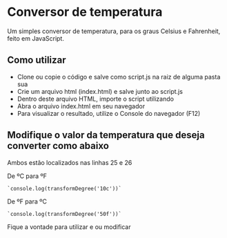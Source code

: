 # Conversor de temperatura
Um simples conversor de temperatura, para os graus Celsius e Fahrenheit, feito em JavaScript.

## Como utilizar

<ul>
  <li>Clone ou copie o código e salve como script.js na raiz de alguma pasta sua</li>
  <li>Crie um arquivo html (index.html) e salve junto ao script.js</li>
  <li>Dentro deste arquivo HTML, importe o script utilizando <b><script src="./script.js"></script></b></li>
  <li>Abra o arquivo index.html em seu navegador</li>
  <li>Para visualizar o resultado, utilize o Console do navegador (F12)</li>
</ul>

## Modifique o valor da temperatura que deseja converter como abaixo

Ambos estão localizados nas linhas 25 e 26

De ºC para ºF

    `console.log(transformDegree('10c'))`
    
De ºF para ºC

    `console.log(transformDegree('50f'))`


<p>Fique a vontade para utilizar e ou modificar</p>

